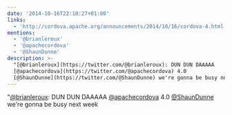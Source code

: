 ```yaml
---
date: '2014-10-16T22:10:27+01:00'
links:
  - 'http://cordova.apache.org/announcements/2014/10/16/cordova-4.html'
mentions:
  - '@brianleroux'
  - '@apachecordova'
  - '@ShaunDunne'
description: >-
  "[@brianleroux](https://twitter.com/@brianleroux): DUN DUN DAAAAA
  [@apachecordova](https://twitter.com/@apachecordova) 4.0 
  [@ShaunDunne](https://twitter.com/@ShaunDunne) we're gonna be busy next week
---
```

"[@brianleroux](https://twitter.com/@brianleroux): DUN DUN DAAAAA [@apachecordova](https://twitter.com/@apachecordova) 4.0  [@ShaunDunne](https://twitter.com/@ShaunDunne) we're gonna be busy next week
